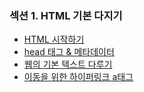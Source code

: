 ### 섹션 1. HTML 기본 다지기 
+ <a href="https://github.com/pan6603/Infron-carrot-market/blob/main/%EC%84%B9%EC%85%981/HTML%20%EC%8B%9C%EC%9E%91%ED%95%98%EA%B8%B0.md">HTML 시작하기</a>
+ <a href="https://github.com/pan6603/Infron-carrot-market/blob/main/%EC%84%B9%EC%85%981/head%20%ED%83%9C%EA%B7%B8%20%26%20%EB%A9%94%ED%83%80%EB%8D%B0%EC%9D%B4%ED%84%B0.md">head 태그 & 메타데이터</a>
+ <a href="https://github.com/pan6603/Infron-carrot-market/blob/main/%EC%84%B9%EC%85%981/%EC%9B%B9%EC%9D%98%20%EA%B8%B0%EB%B3%B8%20%ED%85%8D%EC%8A%A4%ED%8A%B8%20%EB%8B%A4%EB%A3%A8%EA%B8%B0.md">웹의 기본 텍스트 다루기</a>
+ <a href="">이동을 위한 하이퍼링크 a태그</a>

